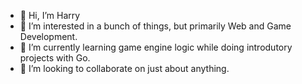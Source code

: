 - 👋 Hi, I’m Harry
- 👀 I’m interested in a bunch of things, but primarily Web and Game Development.
- 🌱 I’m currently learning game engine logic while doing introdutory projects with Go.
- 💞️ I’m looking to collaborate on just about anything.

<!---
harryby1149/harryby1149 is a ✨ special ✨ repository because its `README.md` (this file) appears on your GitHub profile.
You can click the Preview link to take a look at your changes.
--->
